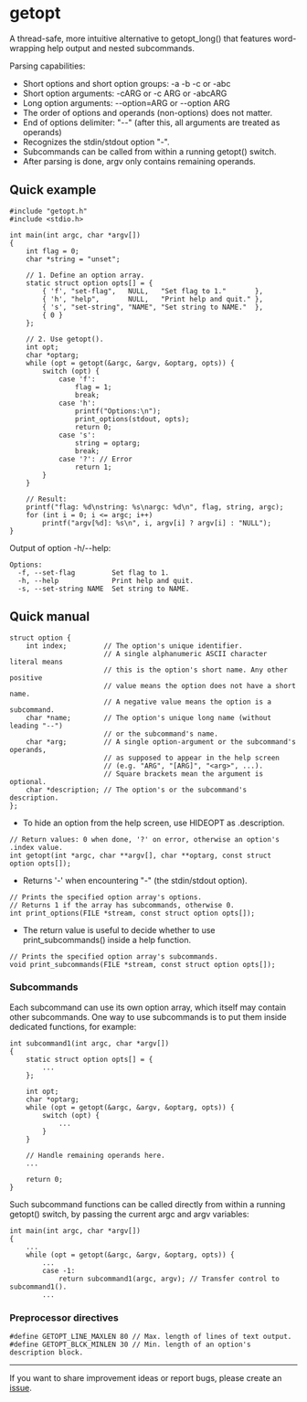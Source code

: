 # getopt

A thread-safe, more intuitive alternative to getopt_long() that features
word-wrapping help output and nested subcommands.

Parsing capabilities:
- Short options and short option groups: -a -b -c or -abc
- Short option arguments: -cARG or -c ARG or -abcARG
- Long option arguments: --option=ARG or --option ARG
- The order of options and operands (non-options) does not matter.
- End of options delimiter: "--" (after this, all arguments are treated as operands)
- Recognizes the stdin/stdout option "-".
- Subcommands can be called from within a running getopt() switch.
- After parsing is done, argv only contains remaining operands.

## Quick example

```
#include "getopt.h"
#include <stdio.h>

int main(int argc, char *argv[])
{
    int flag = 0;
    char *string = "unset";

    // 1. Define an option array.
    static struct option opts[] = {
        { 'f', "set-flag",   NULL,   "Set flag to 1."       },
        { 'h', "help",       NULL,   "Print help and quit." },
        { 's', "set-string", "NAME", "Set string to NAME."  },
        { 0 }
    };

    // 2. Use getopt().
    int opt;
    char *optarg;
    while (opt = getopt(&argc, &argv, &optarg, opts)) {
        switch (opt) {
            case 'f':
                flag = 1;
                break;
            case 'h':
                printf("Options:\n");
                print_options(stdout, opts);
                return 0;
            case 's':
                string = optarg;
                break;
            case '?': // Error
                return 1;
        }
    }

    // Result:
    printf("flag: %d\nstring: %s\nargc: %d\n", flag, string, argc);
    for (int i = 0; i <= argc; i++)
        printf("argv[%d]: %s\n", i, argv[i] ? argv[i] : "NULL");
}
```

Output of option -h/--help:
```
Options:
  -f, --set-flag         Set flag to 1.
  -h, --help             Print help and quit.
  -s, --set-string NAME  Set string to NAME.
```

## Quick manual

```
struct option {
    int index;         // The option's unique identifier.
                       // A single alphanumeric ASCII character literal means
                       // this is the option's short name. Any other positive
                       // value means the option does not have a short name.
                       // A negative value means the option is a subcommand.
    char *name;        // The option's unique long name (without leading "--")
                       // or the subcommand's name.
    char *arg;         // A single option-argument or the subcommand's operands,
                       // as supposed to appear in the help screen
                       // (e.g. "ARG", "[ARG]", "<arg>", ...).
                       // Square brackets mean the argument is optional.
    char *description; // The option's or the subcommand's description.
};
```

- To hide an option from the help screen, use HIDEOPT as .description.

```
// Return values: 0 when done, '?' on error, otherwise an option's .index value.
int getopt(int *argc, char **argv[], char **optarg, const struct option opts[]);
```

- Returns '-' when encountering "-" (the stdin/stdout option).

```
// Prints the specified option array's options.
// Returns 1 if the array has subcommands, otherwise 0.
int print_options(FILE *stream, const struct option opts[]);
```

- The return value is useful to decide whether to use print_subcommands() inside a help function.

```
// Prints the specified option array's subcommands.
void print_subcommands(FILE *stream, const struct option opts[]);
```

### Subcommands

Each subcommand can use its own option array, which itself may contain other subcommands. One way to use subcommands is to put them inside dedicated functions, for example:

```
int subcommand1(int argc, char *argv[])
{
    static struct option opts[] = {
        ...
    };

    int opt;
    char *optarg;
    while (opt = getopt(&argc, &argv, &optarg, opts)) {
        switch (opt) {
            ...
        }
    }

    // Handle remaining operands here.
    ...

    return 0;
}
```

Such subcommand functions can be called directly from within a running getopt() switch, by passing the current argc and argv variables:

```
int main(int argc, char *argv[])
{
    ...
    while (opt = getopt(&argc, &argv, &optarg, opts)) {
        ...
        case -1:
            return subcommand1(argc, argv); // Transfer control to subcommand1().
        ...
```

### Preprocessor directives

```
#define GETOPT_LINE_MAXLEN 80 // Max. length of lines of text output.
#define GETOPT_BLCK_MINLEN 30 // Min. length of an option's description block.
```

---

If you want to share improvement ideas or report bugs, please create an [issue](https://github.com/hippie68/getopt/issues).
